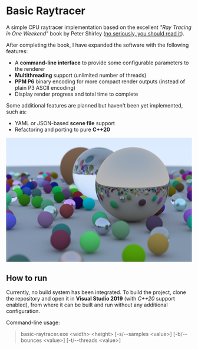 # Basic Raytracer

A simple CPU raytracer implementation based on the excellent *"Ray Tracing in One Weekend"* book by Peter Shirley ([no seriously, you should read it](https://raytracing.github.io/books/RayTracingInOneWeekend.html)).

After completing the book, I have expanded the software with the following features:
* A **command-line interface** to provide some configurable parameters to the renderer
* **Multithreading** support (unlimited number of threads)
* **PPM P6** binary encoding for more compact render outputs (instead of plain P3 ASCII encoding)
* Display render progress and total time to complete

Some additional features are planned but haven't been yet implemented, such as:
* YAML or JSON-based **scene file** support
* Refactoring and porting to pure **C++20**

![Rendered image](/render.png)

## How to run

Currently, no build system has been integrated. 
To build the project, clone the repository and open it in **Visual Studio 2019** (with *C++20* support enabled), from where it can be built and run without any additional configuration.

Command-line usage:
> basic-raytracer.exe \<width\> \<height\> \[-s/--samples \<value\>\] \[-b/--bounces \<value\>\] \[-t/--threads \<value\>\]
